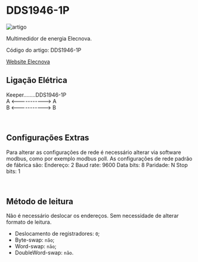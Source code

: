 # DDS1946-1P


![artigo](https://www.sfere-elec.net/web/upload/2021/01/12/16104408044828i8s03.jpg)

Multimedidor de energia Elecnova.

Código do artigo: DDS1946-1P

[Website Elecnova](https://www.sfere-elec.net/product/DDS1946-1P-din-rail-mounted-energy-meter-41.html)

## Ligação Elétrica

Keeper........DDS1946-1P <br/>
A <-----------> A <br/>
B <-----------> B

<br/>


## Configurações Extras
Para alterar as configurações de rede é necessário alterar via software modbus, como por exemplo modbus poll. As configurações de rede padrão de fábrica são:
Endereço: 2
Baud rate: 9600
Data bits: 8
Paridade: N
Stop bits: 1


<br/>

## Método de leitura
Não é necessário deslocar os endereços. Sem necessidade de alterar formato de leitura.
- Deslocamento de registradores: `0`;
- Byte-swap: `não`;
- Word-swap: `não`;
- DoubleWord-swap: `não`.